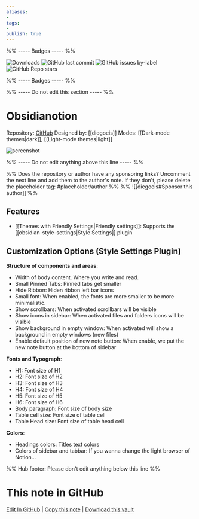 ```yaml
---
aliases:
- 
tags: 
- 
publish: true
---
```


%% ----- Badges ----- %%

![Downloads](https://img.shields.io/badge/downloads-15022-573E7A?style=for-the-badge&logo=)
![GitHub last commit](https://img.shields.io/github/last-commit/diegoeis/obsidianotion?color=573E7A&label=last%20update&logo=github&style=for-the-badge)
![GitHub issues by-label](https://img.shields.io/github/issues/diegoeis/obsidianotion/help%20wanted?color=573E7A&logo=github&style=for-the-badge) 
![GitHub Repo stars](https://img.shields.io/github/stars/diegoeis/obsidianotion?color=573E7A&logo=github&style=for-the-badge)

%% ----- Badges ----- %%

%% ----- Do not edit this section ----- %%

# Obsidianotion

Repository: [GitHub](https://github.com/diegoeis/obsidianotion)
Designed by: [[diegoeis]]
Modes: [[Dark-mode themes|dark]], [[Light-mode themes|light]]



![screenshot](https://github.com/diegoeis/obsidianotion/raw/HEAD/cover.png)

%% ----- Do not edit anything above this line ----- %% 

%% Does the repository or author have any sponsoring links? Uncomment the next line and add them to the author's note. If they don't, please delete the placeholder tag: #placeholder/author %%
%% ![[diegoeis#Sponsor this author]] %%


## Features

- [[Themes with Friendly Settings|Friendly settings]]: Supports the [[obsidian-style-settings|Style Settings]] plugin

## Customization Options (Style Settings Plugin) 

**Structure of components and areas**: 
- Width of body content. Where you write and read.
- Small Pinned Tabs: Pinned tabs get smaller
- Hide Ribbon: Hiden ribbon left bar icons
- Small font: When enabled, the fonts are more smaller to be more minimalistic.
- Show scrollbars: When activated scrollbars will be visible
- Show icons in sidebar: When activated files and folders icons will be visible
- Show background in empty window: When activated will show a background in empty windows (new files)
- Enable default position of new note button: When enable, we put the new note button at the bottom of sidebar

**Fonts and Typograph**: 
- H1: Font size of H1
- H2: Font size of H2
- H3: Font size of H3
- H4: Font size of H4
- H5: Font size of H5
- H6: Font size of H6
- Body paragraph: Font size of body size
- Table cell size: Font size of table cell
- Table Head size: Font size of table head cell

**Colors**: 
- Headings colors: Titles text colors
- Colors of sidebar and tabbar: If you wanna change the light browser of Notion...


%% Hub footer: Please don't edit anything below this line %%

# This note in GitHub

<span class="git-footer">[Edit In GitHub](https://github.dev/obsidian-community/obsidian-hub/blob/main/02%20-%20Community%20Expansions/02.05%20All%20Community%20Expansions/Themes/Obsidianotion.md "git-hub-edit-note") | [Copy this note](https://raw.githubusercontent.com/obsidian-community/obsidian-hub/main/02%20-%20Community%20Expansions/02.05%20All%20Community%20Expansions/Themes/Obsidianotion.md "git-hub-copy-note") | [Download this vault](https://github.com/obsidian-community/obsidian-hub/archive/refs/heads/main.zip "git-hub-download-vault") </span>
